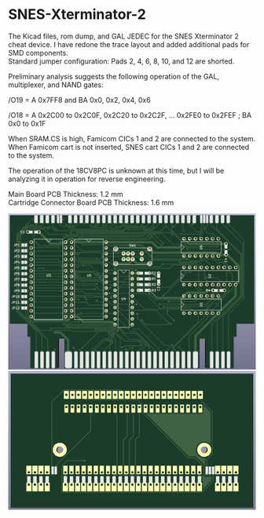 # SNES-Xterminator-2
The Kicad files, rom dump, and GAL JEDEC for the SNES Xterminator 2 cheat device. I have redone the trace layout and added additional pads for SMD components.  
Standard jumper configuration: Pads 2, 4, 6, 8, 10, and 12 are shorted.  

Preliminary analysis suggests the following operation of the GAL, multiplexer, and NAND gates:  

/O19 = A 0x7FF8 and BA 0x0, 0x2, 0x4, 0x6

/O18 = A 0x2C00 to 0x2C0F, 0x2C20 to 0x2C2F, ... 0x2FE0 to 0x2FEF ; BA 0x0 to 0x1F

When SRAM.CS is high, Famicom CICs 1 and 2 are connected to the system.
When Famicom cart is not inserted, SNES cart CICs 1 and 2 are connected to the system.

The operation of the 18CV8PC is unknown at this time, but I will be analyzing it in operation for reverse engineering.

Main Board PCB Thickness: 1.2 mm  
Cartridge Connector Board PCB Thickness: 1.6 mm  

![image](https://github.com/RWeick/SNES-Xterminator-2/blob/main/Xterminator2.png)
![image](https://github.com/RWeick/SNES-Xterminator-2/blob/main/Xterminator2_Top.png)
